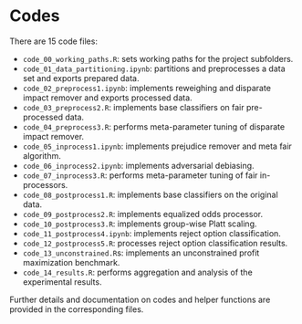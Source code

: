 # Codes

There are 15 code files:
- `code_00_working_paths.R`: sets working paths for the project subfolders.
- `code_01_data_partitioning.ipynb`: partitions and preprocesses a data set and exports prepared data.
- `code_02_preprocess1.ipynb`: implements reweighing and disparate impact remover and exports processed data.
- `code_03_preprocess2.R`: implements base classifiers on fair pre-processed data.
- `code_04_preprocess3.R`: performs meta-parameter tuning of disparate impact remover.
- `code_05_inprocess1.ipynb`: implements prejudice remover and meta fair algorithm.
- `code_06_inprocess2.ipynb`: implements adversarial debiasing.
- `code_07_inprocess3.R`: performs meta-parameter tuning of fair in-processors.
- `code_08_postprocess1.R`: implements base classifiers on the original data.
- `code_09_postprocess2.R`: implements equalized odds processor.
- `code_10_postprocess3.R`: implements group-wise Platt scaling.
- `code_11_postprocess4.ipynb`: implements reject option classification.
- `code_12_postprocess5.R`: processes reject option classification results.
- `code_13_unconstrained.R`s: implements an unconstrained profit maximization benchmark.
- `code_14_results.R`: performs aggregation and analysis of the experimental results.

Further details and documentation on codes and helper functions are provided in the corresponding files.
